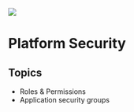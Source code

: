 ![](https://ga4gh.azurewebsites.net/api?repo=CFCD-exercises/platform_security&empty)
# Platform Security

## Topics

- Roles & Permissions
- Application security groups
